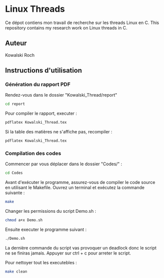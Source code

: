 # Linux Threads

Ce dépot contiens mon travail de recherche sur les threads Linux en C.
This repository contains my research work on Linux threads in C.

## Auteur

Kowalski Roch

## Instructions d'utilisation

### Génération du rapport PDF

Rendez-vous dans le dossier "Kowalski_Thread/report"

```bash
cd report
```

Pour compiler le rapport, executer :

```bash
pdflatex Kowalski_Thread.tex
```

Si la table des matières ne s'affiche pas, recompiler :

```bash
pdflatex Kowalski_Thread.tex
```

### Compilation des codes

Commencer par vous déplacer dans le dossier "Codes/" :

```bash
cd Codes
```

Avant d'exécuter le programme, assurez-vous de compiler le code source en utilisant le Makefile. Ouvrez un terminal et exécutez la commande suivante :

```bash
make
```

Changer les permissions du script Demo.sh :

```bash
chmod a+x Demo.sh
```

Ensuite executer le programme suivant :

```bash
./Demo.sh
```

La dernière commande du script vas provoquer un deadlock donc le script ne se finiras jamais.
Appuyer sur ctrl + c pour arreter le script.

Pour nettoyer tout les executebles :

```bash
make clean
```
